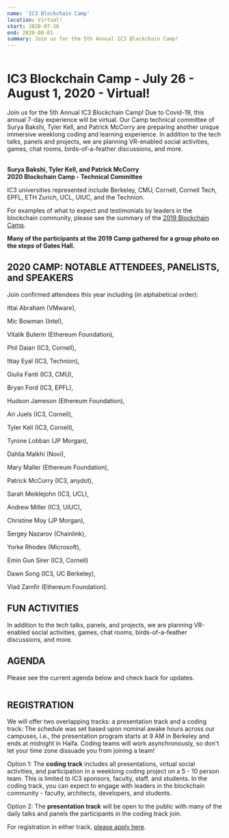 ```yaml
---
name: 'IC3 Blockchain Camp'
location: Virtual!
start: 2020-07-26
end: 2020-08-01
summary: Join us for the 5th Annual IC3 Blockchain Camp!
---
```


<div class="ui piled segment">
  <img class="ui centered image" src="../images/events/blockchain-camp-2020/ic3 logo new.png" alt="" />
</div>


# IC3 Blockchain Camp - July 26 - August 1, 2020 - Virtual!

Join us for the 5th Annual IC3 Blockchain Camp! Due to Covid-19, this annual 7-day experience will be virtual. Our Camp technical committee of Surya Bakshi, Tyler Kell, and Patrick McCorry are preparing another unique immersive weeklong coding and learning experience. In addition to the tech talks, panels and projects, we are planning VR-enabled social activities, games, chat rooms, birds-of-a-feather discussions, and more. 


<div class="ui center aligned basic segment">
  <div class="ui small images">
    <img class="ui image" src="../images/events/blockchain-camp-2020/bakshi.png" alt="" />
    <img class="ui image" src="../images/events/blockchain-camp-2020/tylerkell.jpg" alt="" />
    <img class="ui image" src="../images/events/blockchain-camp-2020/paddy.jpg" alt="" />
  </div>
  <div class="ui bottom attached message">
    <strong>Surya Bakshi, Tyler Kell, and Patrick McCorry</strong><br>
    <strong>2020 Blockchain Camp - Technical Committee</strong><br>
  </div>
</div>


IC3 universities represented include Berkeley, CMU, Cornell, Cornell Tech, EPFL, ETH Zurich, UCL, UIUC, and the Technion.


For examples of what to expect and testimonials by leaders in the blockchain community, please see the summary of the <a href="https://www.initc3.org/events/2019-06-10-IC3-Blockchain-Camp.html">2019 Blockchain Camp</a>. 


<div class="ui piled segment">
  <img class="ui centered image" src="../images/events/blockchain-camp-2020/ic3-blockchain-2019-group.jpg" alt="" />
  <div class="ui bottom attached message">
    <strong>Many of the participants at the 2019 Camp gathered for a group photo on the steps of Gates Hall.</strong><br>
  </div>
</div>


## 2020 CAMP: NOTABLE ATTENDEES, PANELISTS, and SPEAKERS

Join confirmed attendees this year including (in alphabetical order):

Ittai Abraham (VMware),

Mic Bowman (Intel),

Vitalik Buterin (Ethereum Foundation),

Phil Daian (IC3, Cornell),

Ittay Eyal (IC3, Technion),

Giulia Fanti (IC3, CMU),

Bryan Ford (IC3, EPFL),

Hudson Jameson (Ethereum Foundation),

Ari Juels (IC3, Cornell),

Tyler Kell (IC3, Cornell),

Tyrone Lobban (JP Morgan),

Dahlia Malkhi (Novi),

Mary Maller (Ethereum Foundation),

Patrick McCorry (IC3, anydot),

Sarah Meiklejohn (IC3, UCL),

Andrew Miller (IC3, UIUC),

Christine Moy (JP Morgan),

Sergey Nazarov (Chainlink),

Yorke Rhodes (Microsoft),

Emin Gun Sirer (IC3, Cornell)

Dawn Song (IC3, UC Berkeley),

Vlad Zamfir (Ethereum Foundation).


## FUN ACTIVITIES

In addition to the tech talks, panels, and projects, we are planning VR-enabled social activities, games, chat rooms, birds-of-a-feather discussions, and more.


## AGENDA

Please see the current agenda below and check back for updates.

<div class="ui piled segment">
  <img class="ui centered image" src="../images/events/blockchain-camp-2020/schedule-blockchaincamp.png" alt="" />
</div>


## REGISTRATION

We will offer two overlapping tracks: a presentation track and a coding track: The schedule was set based upon nominal awake hours across our campuses, i.e., the presentation program starts at 9 AM in Berkeley and ends at midnight in Haifa. Coding teams will work asynchronously, so don't let your time zone dissuade you from joining a team!

Option 1: The **coding track** includes all presentations, virtual social activities, and participation in a weeklong coding project on a 5 - 10 person team. This is limited to IC3 sponsors, faculty, staff, and students. In the coding track, you can expect to engage with leaders in the blockchain community - faculty, architects, developers, and students.

Option 2: The **presentation track** will be open to the public with many of the daily talks and panels the participants in the coding track join. 

For registration in either track, <a href="https://forms.gle/GQn7GrDBQST7LHZb8">please apply here</a>.
